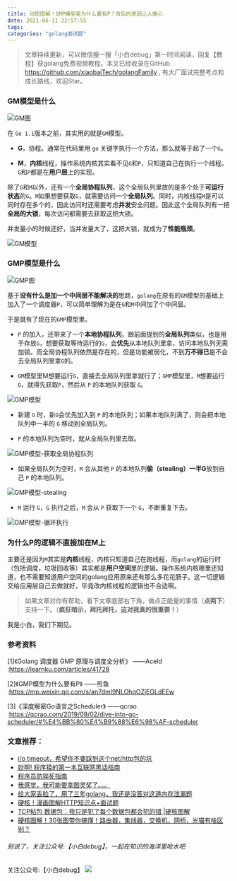 ```yaml
---
title: 动图图解！GMP模型里为什么要有P？背后的原因让人暖心
date: 2021-06-11 22:57:55
tags:
categories: "golang面试题"
---
```



> 文章持续更新，可以微信搜一搜「小白debug」第一时间阅读，回复【教程】获golang免费视频教程。本文已经收录在GitHub https://github.com/xiaobaiTech/golangFamily , 有大厂面试完整考点和成长路线，欢迎Star。



### GM模型是什么

![GM图](https://cdn.xiaobaidebug.top/image/GM%E5%9B%BE.png)



在 `Go 1.1`版本之前，其实用的就是`GM`模型。
<!-- more -->
- **G**，协程。通常在代码里用  `go`  关键字执行一个方法，那么就等于起了一个`G`。

- **M**，**内核**线程，操作系统内核其实看不见`G`和`P`，只知道自己在执行一个线程。`G`和`P`都是在**用户层**上的实现。

除了`G`和`M`以外，还有一个**全局协程队列**，这个全局队列里放的是多个处于**可运行状态**的`G`。`M`如果想要获取`G`，就需要访问一个**全局队列**。同时，内核线程`M`是可以同时存在多个的，因此访问时还需要考虑**并发**安全问题。因此这个全局队列有一把**全局的大锁**，每次访问都需要去获取这把大锁。

并发量小的时候还好，当并发量大了，这把大锁，就成为了**性能瓶颈**。



![GM模型](https://cdn.xiaobaidebug.top/image/GM%E6%A8%A1%E5%9E%8B.gif)



### GMP模型是什么

![GMP图](https://cdn.xiaobaidebug.top/image/GMP图.png)

基于**没有什么是加一个中间层不能解决的**思路，`golang`在原有的`GM`模型的基础上加入了一个调度器`P`，可以简单理解为是在`G`和`M`中间加了个中间层。

于是就有了现在的`GMP`模型里。

- `P` 的加入，还带来了一个**本地协程队列**，跟前面提到的**全局队列**类似，也是用于存放`G`，想要获取等待运行的`G`，会**优先**从本地队列里拿，访问本地队列无需加锁。而全局协程队列依然是存在的，但是功能被弱化，不到**万不得已**是不会去全局队列里拿`G`的。

- `GM`模型里M想要运行`G`，直接去全局队列里拿就行了；`GMP`模型里，`M`想要运行`G`，就得先获取`P`，然后从 `P` 的本地队列获取 `G`。

![GMP模型](https://cdn.xiaobaidebug.top/image/GMP%E6%A8%A1%E5%9E%8B1.gif)

- 新建 `G` 时，新`G`会优先加入到 `P` 的本地队列；如果本地队列满了，则会把本地队列中一半的 `G` 移动到全局队列。

- `P` 的本地队列为空时，就从全局队列里去取。

![GMP模型-获取全局协程队列](https://cdn.xiaobaidebug.top/image/GMP%E6%A8%A1%E5%9E%8B-%E8%8E%B7%E5%8F%96%E5%85%A8%E5%B1%80%E5%8D%8F%E7%A8%8B%E9%98%9F%E5%88%97.gif)

- 如果全局队列为空时，`M` 会从其他 `P` 的本地队列**偷（stealing）一半G**放到自己 `P` 的本地队列。

![GMP模型-stealing](https://cdn.xiaobaidebug.top/image/GMP%E6%A8%A1%E5%9E%8B-stealing2.gif)

- `M` 运行 `G`，`G` 执行之后，`M` 会从 `P` 获取下一个 `G`，不断重复下去。

![GMP模型-循环执行](https://cdn.xiaobaidebug.top/image/GMP%E6%A8%A1%E5%9E%8B4.gif)





### 为什么P的逻辑不直接加在M上

主要还是因为`M`其实是**内核**线程，内核只知道自己在跑线程，而`golang`的运行时（包括调度，垃圾回收等）其实都是**用户空间**里的逻辑。操作系统内核哪里还知道，也不需要知道用户空间的golang应用原来还有那么多花花肠子。这一切逻辑交给应用层自己去做就好，毕竟改内核线程的逻辑也不合适啊。



>  如果文章对你有帮助，看下文章底部右下角，做点正能量的事情（**点两下**）支持一下。（**疯狂暗示，拜托拜托，这对我真的很重要！**）

我是小白，我们下期见。



### 参考资料

[1]《Golang 调度器 GMP 原理与调度全分析》  ——Aceld :https://learnku.com/articles/41728  

[2]《GMP模型为什么要有P》   ——煎鱼 :https://mp.weixin.qq.com/s/an7dml9NLOhqOZjEGLdEEw

[3]《深度解密Go语言之Scheduler》 ——qcrao :https://qcrao.com/2019/09/02/dive-into-go-scheduler/#%E4%BB%80%E4%B9%88%E6%98%AF-scheduler 



### 文章推荐：

- [i/o timeout，希望你不要踩到这个net/http包的坑](https://mp.weixin.qq.com/s/UBiZp2Bfs7z1_mJ-JnOT1Q) 
- [妙啊! 程序猿的第一本互联网黑话指南](https://mp.weixin.qq.com/s/btksE3RUxtioSYrYpChEeQ) 
- [程序员防猝死指南](https://mp.weixin.qq.com/s/PwIbKDTi0uSxhUWC56sJYg) 
- [我感觉，我可能要拿图灵奖了。。。](https://mp.weixin.qq.com/s/rLLfj883lJbWr21wHAJTJA) 
- [给大家丢脸了，用了三年golang，我还是没答对这道内存泄漏题](https://mp.weixin.qq.com/s/T6XXaFFyyOJioD6dqDJpFg)
- [硬核！漫画图解HTTP知识点+面试题](https://mp.weixin.qq.com/s/T41YBEmG4lkxokDLzRxVgA) 
- [TCP粘包 数据包：我只是犯了每个数据包都会犯的错 |硬核图解](https://mp.weixin.qq.com/s/PwIbKDTi0uSxhUWC56sJYg) 
- [硬核图解！30张图带你搞懂！路由器，集线器，交换机，网桥，光猫有啥区别？](https://mp.weixin.qq.com/s/BJqp72EyEMahxi2XOfSrBQ) 





###### 别说了，关注公众号:【小白debug】，一起在知识的海洋里呛水吧

关注公众号:【小白debug】
![](https://cdn.xiaobaidebug.top/image/小白debug动图二维码-20210908204913011.gif)



